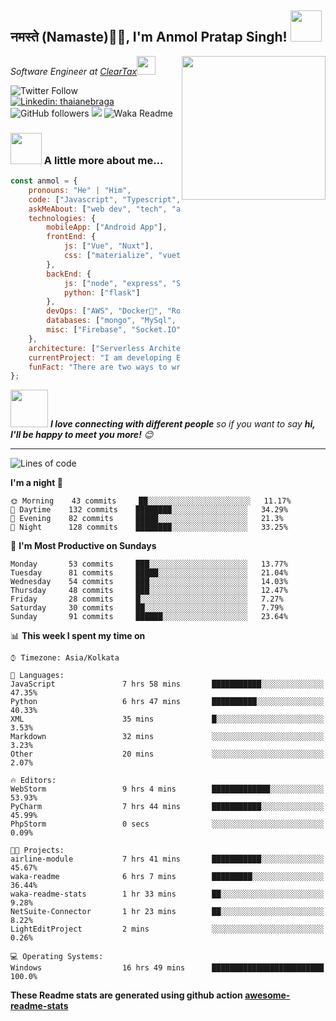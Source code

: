 <h2>नमस्ते (Namaste)🙏🏻, I'm Anmol Pratap Singh! <img src="https://media.giphy.com/media/12oufCB0MyZ1Go/giphy.gif" width="50"></h2>
<img align='right' src="https://media.giphy.com/media/M9gbBd9nbDrOTu1Mqx/giphy.gif" width="230">
<p><em>Software Engineer at <a href="http://www.cleartax.in">ClearTax</a><img src="https://media.giphy.com/media/WUlplcMpOCEmTGBtBW/giphy.gif" width="30"> 
</em></p>

![Twitter Follow](https://img.shields.io/twitter/follow/misteranmol?label=Follow)
[![Linkedin: thaianebraga](https://img.shields.io/badge/-anmol-blue?style=flat-square&logo=Linkedin&logoColor=white&link=https://www.linkedin.com/in/anmol-p-singh/)](https://www.linkedin.com/in/anmol-p-singh/)
![GitHub followers](https://img.shields.io/github/followers/anmol098?label=Follow&style=social)
![](https://visitor-badge.glitch.me/badge?page_id=anmol098.anmol098)
![Waka Readme](https://github.com/anmol098/anmol098/workflows/Waka%20Readme/badge.svg)

### <img src="https://media.giphy.com/media/VgCDAzcKvsR6OM0uWg/giphy.gif" width="50"> A little more about me...  

```javascript
const anmol = {
    pronouns: "He" | "Him",
    code: ["Javascript", "Typescript", "Python", "Java", "php"],
    askMeAbout: ["web dev", "tech", "app dev", "photography"],
    technologies: {
        mobileApp: ["Android App"],
        frontEnd: {
            js: ["Vue", "Nuxt"],
            css: ["materialize", "vuetify", "bootstrap"]
        },
        backEnd: {
            js: ["node", "express", "SuiteScript"],
            python: ["flask"]
        },
        devOps: ["AWS", "Docker🐳", "Route53", "Nginx"],
        databases: ["mongo", "MySql", "sqlite"],
        misc: ["Firebase", "Socket.IO", "selenium", "open-cv", "php", "SuiteApp"]
    },
    architecture: ["Serverless Architecture", "Progressive web applications", "Single page applications"],
    currentProject: "I am developing Extension for NetSuite using SuiteScript2.0",
    funFact: "There are two ways to write error-free programs; only the third one works"
};
```

<img src="https://media.giphy.com/media/LnQjpWaON8nhr21vNW/giphy.gif" width="60"> <em><b>I love connecting with different people</b> so if you want to say <b>hi, I'll be happy to meet you more!</b> 😊</em>

---
<!--START_SECTION:waka-->
![Lines of code](https://img.shields.io/badge/From%20Hello%20World%20I've%20written-1.22M%20Lines%20of%20code-blue)

**I'm a night 🦉** 

```text
🌞 Morning    43 commits     ██░░░░░░░░░░░░░░░░░░░░░░░   11.17% 
🌆 Daytime    132 commits    ████████░░░░░░░░░░░░░░░░░   34.29% 
🌃 Evening    82 commits     █████░░░░░░░░░░░░░░░░░░░░   21.3% 
🌙 Night      128 commits    ████████░░░░░░░░░░░░░░░░░   33.25%

```
📅 **I'm Most Productive on Sundays** 

```text
Monday       53 commits     ███░░░░░░░░░░░░░░░░░░░░░░   13.77% 
Tuesday      81 commits     █████░░░░░░░░░░░░░░░░░░░░   21.04% 
Wednesday    54 commits     ███░░░░░░░░░░░░░░░░░░░░░░   14.03% 
Thursday     48 commits     ███░░░░░░░░░░░░░░░░░░░░░░   12.47% 
Friday       28 commits     █░░░░░░░░░░░░░░░░░░░░░░░░   7.27% 
Saturday     30 commits     ██░░░░░░░░░░░░░░░░░░░░░░░   7.79% 
Sunday       91 commits     ██████░░░░░░░░░░░░░░░░░░░   23.64%

```


📊 **This week I spent my time on** 

```text
⌚︎ Timezone: Asia/Kolkata

💬 Languages: 
JavaScript               7 hrs 58 mins       ███████████░░░░░░░░░░░░░░   47.35% 
Python                   6 hrs 47 mins       ██████████░░░░░░░░░░░░░░░   40.33% 
XML                      35 mins             █░░░░░░░░░░░░░░░░░░░░░░░░   3.53% 
Markdown                 32 mins             ░░░░░░░░░░░░░░░░░░░░░░░░░   3.23% 
Other                    20 mins             ░░░░░░░░░░░░░░░░░░░░░░░░░   2.07%

🔥 Editors: 
WebStorm                 9 hrs 4 mins        █████████████░░░░░░░░░░░░   53.93% 
PyCharm                  7 hrs 44 mins       ███████████░░░░░░░░░░░░░░   45.99% 
PhpStorm                 0 secs              ░░░░░░░░░░░░░░░░░░░░░░░░░   0.09%

🐱‍💻 Projects: 
airline-module           7 hrs 41 mins       ███████████░░░░░░░░░░░░░░   45.67% 
waka-readme              6 hrs 7 mins        █████████░░░░░░░░░░░░░░░░   36.44% 
waka-readme-stats        1 hr 33 mins        ██░░░░░░░░░░░░░░░░░░░░░░░   9.28% 
NetSuite-Connector       1 hr 23 mins        ██░░░░░░░░░░░░░░░░░░░░░░░   8.22% 
LightEditProject         2 mins              ░░░░░░░░░░░░░░░░░░░░░░░░░   0.26%

💻 Operating Systems: 
Windows                  16 hrs 49 mins      █████████████████████████   100.0%

```


<!--END_SECTION:waka-->

**These Readme stats are generated using github action [awesome-readme-stats](https://github.com/anmol098/waka-readme-stats)**
